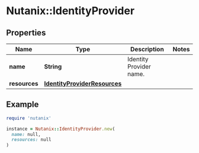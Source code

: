 # Nutanix::IdentityProvider

## Properties

| Name | Type | Description | Notes |
| ---- | ---- | ----------- | ----- |
| **name** | **String** | Identity Provider name. |  |
| **resources** | [**IdentityProviderResources**](IdentityProviderResources.md) |  |  |

## Example

```ruby
require 'nutanix'

instance = Nutanix::IdentityProvider.new(
  name: null,
  resources: null
)
```

